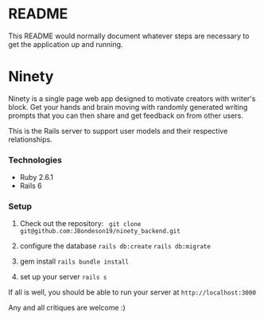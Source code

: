 # README

This README would normally document whatever steps are necessary to get the
application up and running.

# Ninety 

Ninety is a single page web app designed to motivate creators with writer's block. Get your hands and brain moving with randomly generated writing prompts that you can then share and get feedback on from other users. 

This is the Rails server to support user models and their respective relationships. 

### Technologies

* Ruby 2.6.1 
* Rails 6

### Setup 
1. Check out the repository:
` git clone git@github.com:JBondeson19/ninety_backend.git`

2. configure the database
`rails db:create`
`rails db:migrate`
3. gem install
`rails bundle install` 
4. set up your server
`rails s`

If all is well, you should be able to run your server at `http://localhost:3000`

Any and all critiques are welcome :)
